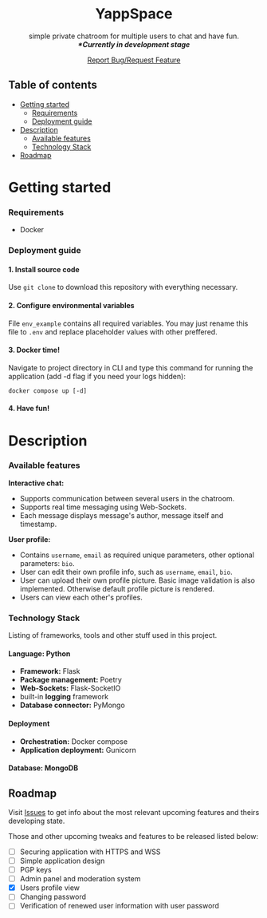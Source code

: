 <h1 align=center><b>YappSpace</b></h1>
<p align=center>simple private chatroom for multiple users to chat and have fun.<br>
<i><b>*Currently in development stage</b></i></p>

<p align=center><a href="https://github.com/crudenesss/flask-chat/issues">Report Bug/Request Feature</a></p>

## Table of contents

- [Getting started](#getting-started)
    - [Requirements](#requirements)
    - [Deployment guide](#deployment-guide)
- [Description](#description)
    - [Available features](#available-features)
    - [Technology Stack](#technology-stack)
- [Roadmap](#roadmap)

# Getting started

### Requirements
- Docker

### Deployment guide

#### 1. Install source code
Use `git clone` to download this repository with everything necessary.

#### 2. Configure environmental variables

File `env_example` contains all required variables. You may just rename this file to `.env` and replace placeholder values with other preffered.

#### 3. Docker time!

Navigate to project directory in CLI and type this command for running the application (add -d flag if you need your logs hidden):
```
docker compose up [-d]
```

#### 4. Have fun!


# Description

### Available features

**Interactive chat:**
- Supports communication between several users in the chatroom.
- Supports real time messaging using Web-Sockets.
- Each message displays message's author, message itself and timestamp.

**User profile:**
- Contains `username`, `email` as required unique parameters, other optional parameters: `bio`.
- User can edit their own profile info, such as `username`, `email`, `bio`.
- User can upload their own profile picture. Basic image validation is also implemented. Otherwise default profile picture is rendered.
- Users can view each other's profiles.


### Technology Stack

Listing of frameworks, tools and other stuff used in this project.

#### Language: Python
- **Framework:** Flask
- **Package management:** Poetry
- **Web-Sockets:** Flask-SocketIO
- built-in **logging** framework
- **Database connector:** PyMongo

#### Deployment
- **Orchestration:** Docker compose
- **Application deployment:** Gunicorn

#### Database: MongoDB

## Roadmap

Visit [Issues](https://github.com/crudenesss/flask-chat/issues) to get info about the most relevant upcoming features and theirs developing state.

Those and other upcoming tweaks and features to be released listed below:

- [ ] Securing application with HTTPS and WSS
- [ ] Simple application design
- [ ] PGP keys
- [ ] Admin panel and moderation system
- [x] Users profile view
- [ ] Changing password
- [ ] Verification of renewed user information with user password